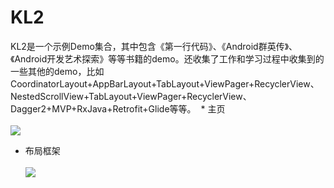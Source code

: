 # KL2
KL2是一个示例Demo集合，其中包含《第一行代码》、《Android群英传》、《Android开发艺术探索》等等书籍的demo。还收集了工作和学习过程中收集到的一些其他的demo，比如CoordinatorLayout+AppBarLayout+TabLayout+ViewPager+RecyclerView、NestedScrollView+TabLayout+ViewPager+RecyclerView、Dagger2+MVP+RxJava+Retrofit+Glide等等。
  * 主页<br><br>
![](https://github.com/jweihao/KL2/blob/master/imgs/KL2.png)

 * 布局框架<br><br>
 ![](https://github.com/jweihao/KL2/blob/master/imgs/KL3.png)
